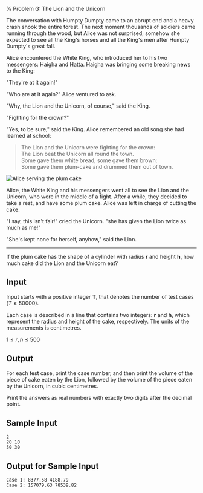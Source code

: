 % Problem G: The Lion and the Unicorn

The conversation with Humpty Dumpty came to an abrupt end and a heavy crash
shook the entire forest. The next moment thousands of soldiers came running
through the wood, but Alice was not surprised; somehow she expected to see
all the King's horses and all the King's men after Humpty Dumpty's great
fall.

Alice encountered the White King, who introduced her to his two messengers:
Haigha and Hatta. Haigha was bringing some breaking news to the King:

"They're at it again!"

"Who are at it again?" Alice ventured to ask.

"Why, the Lion and the Unicorn, of course," said the King.

"Fighting for the crown?"

"Yes, to be sure," said the King. Alice remembered an old song she had
learned at school:

> The Lion and the Unicorn were fighting for the crown:\
> The Lion beat the Unicorn all round the town.\
> Some gave them white bread, some gave them brown:\
> Some gave them plum-cake and drummed them out of town.

![Alice serving the plum cake](lion.jpg)

Alice, the White King and his messengers went all to see the Lion and the
Unicorn, who were in the middle of a fight. After a while, they decided to
take a rest, and have some plum cake. Alice was left in charge of cutting
the cake.

"I say, this isn't fair!" cried the Unicorn. "she has given the Lion twice
as much as me!"

"She's kept none for herself, anyhow," said the Lion.

- - -

If the plum cake has the shape of a cylinder with radius **r** and height
**h**, how much cake did the Lion and the Unicorn eat?

## Input ##

Input starts with a positive integer **T**, that denotes the number of test
cases ($T \leq 50000$).

Each case is described in a line that contains two integers: **r** and
**h**, which represent the radius and height of the cake, respectively. The
units of the measurements is centimetres.

$1 \leq r, h \leq 500$

## Output ##

For each test case, print the case number, and then print the volume of the
piece of cake eaten by the Lion, followed by the volume of the piece eaten
by the Unicorn, in cubic centimetres.

Print the answers as real numbers with exactly two digits after the decimal
point.

## Sample Input ##

~~~~
2
20 10
50 30
~~~~

## Output for Sample Input ##

~~~~
Case 1: 8377.58 4188.79
Case 2: 157079.63 78539.82
~~~~
